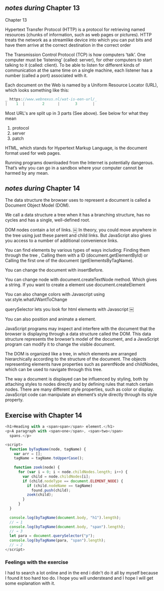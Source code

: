 ## _notes during_ Chapter 13

Chapter 13

Hypertext Transfer Protocol (HTTP) is a protocol for retrieving named resources (chunks of information, 
such as web pages or pictures). HTTP treats the network as a streamlike device into which you can put bits 
and have them arrive at the correct destination in the correct order

The Transmission Control Protocol (TCP) is how computers ‘talk’. One computer must be ‘listening’ (called: server), 
for other computers to start talking to it (called: client). To be able to listen for different kinds of communication 
at the same time on a single machine, each listener has a number (called a port) associated with it.

Each document on the Web is named by a Uniform Resource Locator (URL), which looks something like this:
```javascript
_￼https://www.webnexus.nl/wat-is-een-url/_
|    1  |        2      |       3       |
```

Most URL's are split up in 3 parts (See above). See below for what they mean
1. protocol
2. server
3. patch

HTML, which stands for Hypertext Markup Language, is the document format used for web pages.

Running programs downloaded from the Internet is potentially dangerous. That’s why you can go in a 
sandbox where your computer cannot be harmed by any mean.

## _notes during_ Chapter 14

The data structure the browser uses to represent a document is called a Document Object Model (DOM).

We call a data structure a tree when it has a branching structure, has no cycles and has a single, well-defined root.

DOM nodes contain a lot of links.
￼
In theory, you could move anywhere in the tree using just these parent and child links. 
But JavaScript also gives you access to a number of additional convenience links. 

You can find elements by various types of ways including: Finding them through the tree , 
Calling them with a ID (document.getElementById) or Calling the first one of the document (getElementsByTagName). 

You can change the document with insertBefore. 

You can change node with document.createTextNode method. Which gives a string.
If you want to create a element use document.createElement

You can also change colors with Javascript using var.style.whatUWantToChange

querySelector lets you look for html elements with Javascript
￼

You can also position and animate a element.


JavaScript programs may inspect and interfere with the document that the browser is displaying through a 
data structure called the DOM. This data structure represents the browser’s model of the document, and a 
JavaScript program can modify it to change the visible document.

The DOM is organized like a tree, in which elements are arranged hierarchically according to the structure 
of the document. The objects representing elements have properties such as parentNode and childNodes, which 
can be used to navigate through this tree.

The way a document is displayed can be influenced by styling, both by attaching styles to nodes directly and 
by defining rules that match certain nodes. There are many different style properties, such as color or display. 
JavaScript code can manipulate an element’s style directly through its style property.

## Exercise with Chapter 14
```javascript
<h1>Heading with a <span>span</span> element.</h1>
<p>A paragraph with <span>one</span>, <span>two</span>
  spans.</p>

<script>
  function byTagName(node, tagName) {
    var arr = [];
    tagName = tagName.toUpperCase();
 
  	function zoek(node) {
      for (var i = 0; i < node.childNodes.length; i++) {
        var child = node.childNodes[i];
        if (child.nodeType == document.ELEMENT_NODE) {
          if (child.nodeName == tagName)
            found.push(child);
          zoek(child);
        }
      }
  }
    
  console.log(byTagName(document.body, "h1").length);
  // → 1
  console.log(byTagName(document.body, "span").length);
  // → 3
  let para = document.querySelector("p");
  console.log(byTagName(para, "span").length);
  // → 2
</script>
```

### Feelings with the exercise
I had to search a lot online and in the end i didn't do it all by myself because I found it too hard too do. I hope you
will understeand and I hope I will get some explanation with it.
